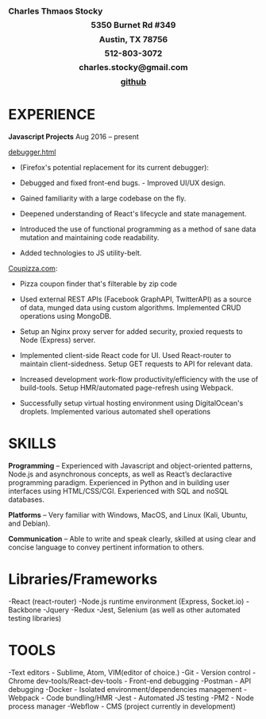 <h3 etyle='text-align:center'>Charles Thmaos Stocky</h1>
<h3 style='text-align:center; margin-top:-8px' >5350 Burnet Rd #349</h3>
<h3 style='text-align:center; margin-top:-8px'>Austin, TX 78756</h3>
<h3 style='text-align:center; margin-top:-8px'>512-803-3072</h3>
<h3 style='text-align:center; margin-top:-8px'>charles.stocky@gmail.com</h3>
<h3 style='text-align:center; margin-top:-8px;'><a href='https://github.com/CharlesStocky'>github</a></h3>

<h1>EXPERIENCE</h1>

<b>Javascript Projects</b>
Aug 2016 – present

<a href='https://github.com/charlesstocky/debugger.html'>debugger.html</a> 
- (Firefox's potential replacement for its current debugger): 

 - Debugged and fixed front-end bugs. - Improved UI/UX design.  
 - Gained familiarity with a large codebase on the fly. 
 - Deepened understanding of React's lifecycle and state management. 
 - Introduced the use of functional programming as a method of sane data mutation and maintaining code readability.
 - Added technologies to JS utility-belt. 


<a href='https://coupizza.com'>Coupizza.com</a>: 
- Pizza coupon finder that's filterable by zip code

 - Used external REST APIs (Facebook GraphAPI, TwitterAPI) as a source of data, munged data using custom algorithms. Implemented CRUD operations using MongoDB.  
 - Setup an Nginx proxy server for added security, proxied requests to Node (Express) server.  
 - Implemented client-side React code for UI. Used React-router to maintain client-sidedness. Setup GET requests to API for relevant data.  
 - Increased development work-flow productivity/efficiency with the use of build-tools. Setup HMR/automated page-refresh using Webpack.  
 - Successfully setup virtual hosting environment using DigitalOcean's droplets. Implemented various automated shell operations

<h1>SKILLS</h1>

<b>Programming</b> – Experienced with Javascript and object-oriented patterns, Node.js and
asynchronous concepts, as well as React’s declaractive programming paradigm.
Experienced in Python and in building user interfaces using HTML/CSS/CGI.
Experienced with SQL and noSQL databases.

<b>Platforms</b> – Very familiar with Windows, MacOS, and Linux (Kali,
Ubuntu, and Debian).

<b>Communication</b> – Able to write and speak clearly, skilled at using clear and concise
language to convey pertinent information to others.

<h1>Libraries/Frameworks</h1>
 -React (react-router)  
 -Node.js runtime environment (Express, Socket.io) 
 -Backbone 
 -Jquery  
 -Redux 
 -Jest, Selenium (as well as other automated testing libraries)


<h1>TOOLS</h1>
 -Text editors - Sublime, Atom, VIM(editor of choice.)
 -Git - Version control
 -Chrome dev-tools/React-dev-tools - Front-end debugging
 -Postman - API debugging
 -Docker - Isolated environment/dependencies management
 -Webpack - Code bundling/HMR  
 -Jest - Automated JS testing
 -PM2 - Node process manager
 -Webflow - CMS (project currently in development)
